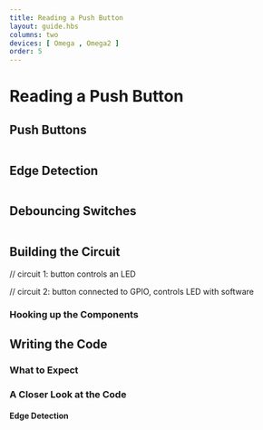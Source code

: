 ```yaml
---
title: Reading a Push Button
layout: guide.hbs
columns: two
devices: [ Omega , Omega2 ]
order: 5
---
```


# Reading a Push Button


<!-- {{!insert 'switches-push-button'}} -->
## Push Buttons

```{r child = '../../shared/switches-push-button.md'}
```

<!-- {{!insert 'gpio-edge-detection'}} -->
## Edge Detection

```{r child = '../../shared/gpio-edge-detection.md'}
```

<!-- {{!insert 'gpio-edge-detection'}} -->
## Debouncing Switches

```{r child = '../../shared/switches-push-button.md'}
```

## Building the Circuit

// circuit 1: button controls an LED

// circuit 2: button connected to GPIO, controls LED with software


### Hooking up the Components



## Writing the Code

### What to Expect

### A Closer Look at the Code

#### Edge Detection
